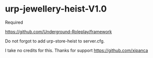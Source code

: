 # urp-jewellery-heist-V1.0

Required

https://github.com/Underground-Roleplay/framework

Do not forgot to add urp-store-heist to server.cfg.

I take no credits for this. Thanks for support https://github.com/xipanca
